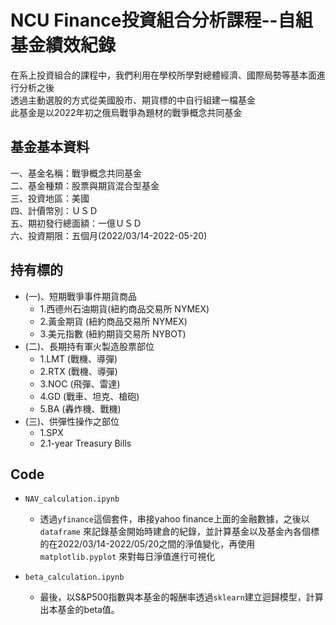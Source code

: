 # NCU Finance投資組合分析課程--自組基金績效紀錄
在系上投資組合的課程中，我們利用在學校所學對總體經濟、國際局勢等基本面進行分析之後  
透過主動選股的方式從美國股市、期貨標的中自行組建一檔基金  
此基金是以2022年初之俄烏戰爭為題材的戰爭概念共同基金  

## 基金基本資料  
一、基金名稱：戰爭概念共同基金  
二、基金種類：股票與期貨混合型基金  
三、投資地區：美國  
四、計價幣別：ＵＳＤ  
五、期初發行總面額：一億ＵＳＤ  
六、投資期限：五個月(2022/03/14-2022-05-20)  

## 持有標的
* (一)、短期戰爭事件期貨商品  
  * 1.西德州石油期貨(紐約商品交易所 NYMEX)  
  * 2.黃金期貨 (紐約商品交易所 NYMEX)  
  * 3.美元指數 (紐約期貨交易所 NYBOT)  
* (二)、長期持有軍火製造股票部位  
  * 1.LMT (戰機、導彈)  
  * 2.RTX (戰機、導彈)  
  * 3.NOC (飛彈、雷達)  
  * 4.GD (戰車、坦克、槍砲)  
  * 5.BA (轟炸機、戰機)  
* (三)、供彈性操作之部位  
  * 1.SPX  
  * 2.1-year Treasury Bills  
  
## Code
* `NAV_calculation.ipynb`  
  * 透過` yfinance `這個套件，串接yahoo finance上面的金融數據，之後以`dataframe` 來記錄基金開始時建倉的紀錄，並計算基金以及基金內各個標的在2022/03/14-2022/05/20之間的淨值變化，再使用`matplotlib.pyplot` 來對每日淨值進行可視化  

* `beta_calculation.ipynb`
  * 最後，以S&P500指數與本基金的報酬率透過`sklearn`建立迴歸模型，計算出本基金的beta值。
